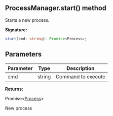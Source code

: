 
## ProcessManager.start() method

Starts a new process.

**Signature:**

```typescript
start(cmd: string): Promise<Process>;
```

## Parameters

|  Parameter | Type | Description |
|  --- | --- | --- |
|  cmd | string | Command to execute |

**Returns:**

Promise&lt;[Process](./sdk.process.md)<!-- -->&gt;

New process

